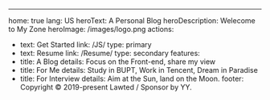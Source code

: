 ---
home: true
lang: US
heroText: A  Personal Blog
heroDescription: Welecome to My Zone
heroImage: /images/logo.png
actions:
  - text: Get Started
    link: /JS/
    type: primary
  - text: Resume
    link: /Resume/
    type: secondary
features:
- title: A Blog
  details: Focus on the Front-end, share my view
- title: For Me
  details: Study in BUPT, Work in Tencent, Dream in Paradise
- title: For Interview
  details: Aim at the Sun, land on the Moon.
footer: Copyright © 2019-present Lawted / Sponsor by YY.